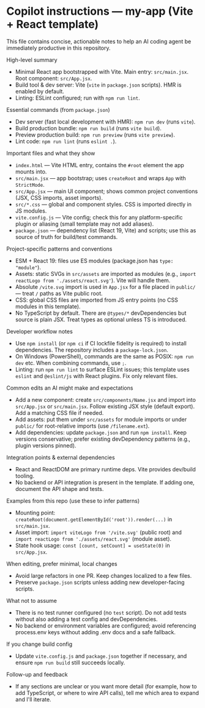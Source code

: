 <!-- .github/copilot-instructions.md: Guidance for AI coding agents working on this repository -->
# Copilot instructions — my-app (Vite + React template)

This file contains concise, actionable notes to help an AI coding agent be immediately productive in this repository.

High-level summary
- Minimal React app bootstrapped with Vite. Main entry: `src/main.jsx`. Root component: `src/App.jsx`.
- Build tool & dev server: Vite (`vite` in `package.json` scripts). HMR is enabled by default.
- Linting: ESLint configured; run with `npm run lint`.

Essential commands (from `package.json`)
- Dev server (fast local development with HMR): `npm run dev` (runs `vite`).
- Build production bundle: `npm run build` (runs `vite build`).
- Preview production build: `npm run preview` (runs `vite preview`).
- Lint code: `npm run lint` (runs `eslint .`).

Important files and what they show
- `index.html` — Vite HTML entry, contains the `#root` element the app mounts into.
- `src/main.jsx` — app bootstrap; uses `createRoot` and wraps `App` with `StrictMode`.
- `src/App.jsx` — main UI component; shows common project conventions (JSX, CSS imports, asset imports).
- `src/*.css` — global and component styles. CSS is imported directly in JS modules.
- `vite.config.js` — Vite config; check this for any platform-specific plugin or aliasing (small template may not add aliases).
- `package.json` — dependency list (React 19, Vite) and scripts; use this as source of truth for build/test commands.

Project-specific patterns and conventions
- ESM + React 19: files use ES modules (package.json has `type: "module"`).
- Assets: static SVGs in `src/assets` are imported as modules (e.g., `import reactLogo from './assets/react.svg'`). Vite will handle them.
- Absolute `/vite.svg` import is used in `App.jsx` for a file placed in `public/` — treat `/` paths as Vite public root.
- CSS: global CSS files are imported from JS entry points (no CSS modules in this template).
- No TypeScript by default. There are `@types/*` devDependencies but source is plain JSX. Treat types as optional unless TS is introduced.

Developer workflow notes
- Use `npm install` (or `npm ci` if CI lockfile fidelity is required) to install dependencies. The repository includes a `package-lock.json`.
- On Windows (PowerShell), commands are the same as POSIX: `npm run dev` etc. When combining commands, use `;`.
- Linting: run `npm run lint` to surface ESLint issues; this template uses `eslint` and `@eslint/js` with React plugins. Fix only relevant files.

Common edits an AI might make and expectations
- Add a new component: create `src/components/Name.jsx` and import into `src/App.jsx` or `src/main.jsx`. Follow existing JSX style (default export). Add a matching CSS file if needed.
- Add assets: put them under `src/assets` for module imports or under `public/` for root-relative imports (use `/filename.ext`).
- Add dependencies: update `package.json` and run `npm install`. Keep versions conservative; prefer existing devDependency patterns (e.g., plugin versions pinned).

Integration points & external dependencies
- React and ReactDOM are primary runtime deps. Vite provides dev/build tooling.
- No backend or API integration is present in the template. If adding one, document the API shape and tests.

Examples from this repo (use these to infer patterns)
- Mounting point: `createRoot(document.getElementById('root')).render(...)` in `src/main.jsx`.
- Asset import: `import viteLogo from '/vite.svg'` (public root) and `import reactLogo from './assets/react.svg'` (module asset).
- State hook usage: `const [count, setCount] = useState(0)` in `src/App.jsx`.

When editing, prefer minimal, local changes
- Avoid large refactors in one PR. Keep changes localized to a few files.
- Preserve `package.json` scripts unless adding new developer-facing scripts.

What not to assume
- There is no test runner configured (no `test` script). Do not add tests without also adding a test config and devDependencies.
- No backend or environment variables are configured; avoid referencing process.env keys without adding .env docs and a safe fallback.

If you change build config
- Update `vite.config.js` and `package.json` together if necessary, and ensure `npm run build` still succeeds locally.

Follow-up and feedback
- If any sections are unclear or you want more detail (for example, how to add TypeScript, or where to wire API calls), tell me which area to expand and I'll iterate.
